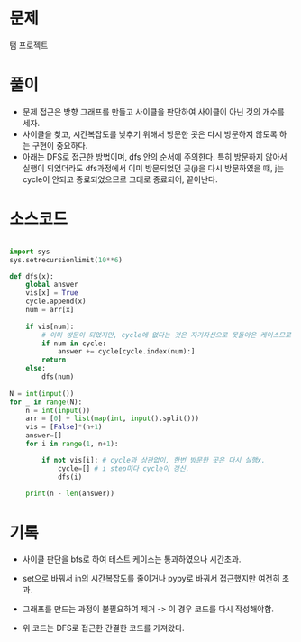 # 문제 
텀 프로젝트


# 풀이
- 문제 접근은 방향 그래프를 만들고 사이클을 판단하여 사이클이 아닌 것의 개수를 세자. 
- 사이클을 찾고, 시간복잡도를 낮추기 위해서 방문한 곳은 다시 방문하지 않도록 하는 구현이 중요하다.
- 아래는 DFS로 접근한 방법이며, dfs 안의 순서에 주의한다. 특히 방문하지 않아서 실행이 되었더라도 dfs과정에서 이미 방문되었던 곳(j)을 다시 방문하였을 떄, j는 cycle이 안되고 종료되었으므로 그대로 종료되어, 끝이난다.  

# 소스코드

```python

import sys
sys.setrecursionlimit(10**6)

def dfs(x):
    global answer
    vis[x] = True
    cycle.append(x)
    num = arr[x]
    
    if vis[num]:
        # 이미 방문이 되었지만, cycle에 없다는 것은 자기자신으로 못돌아온 케이스므로 그대로 종료.
        if num in cycle:  
            answer += cycle[cycle.index(num):]
        return
    else:
        dfs(num)
                
N = int(input())
for _ in range(N):
    n = int(input())
    arr = [0] + list(map(int, input().split()))
    vis = [False]*(n+1)
    answer=[]
    for i in range(1, n+1):

        if not vis[i]: # cycle과 상관없이, 한번 방문한 곳은 다시 실행x.
            cycle=[] # i step마다 cycle이 갱신.
            dfs(i)
            
    print(n - len(answer))

```
# 기록
- 사이클 판단을 bfs로 하여 테스트 케이스는 통과하였으나 시간초과. 
- set으로 바꿔서 in의 시간복잡도를 줄이거나 pypy로 바꿔서 접근했지만 여전히 초과.
- 그래프를 만드는 과정이 불필요하여 제거 -> 이 경우 코드를 다시 작성해야함. 

- 위 코드는 DFS로 접근한 간결한 코드를 가져왔다. 